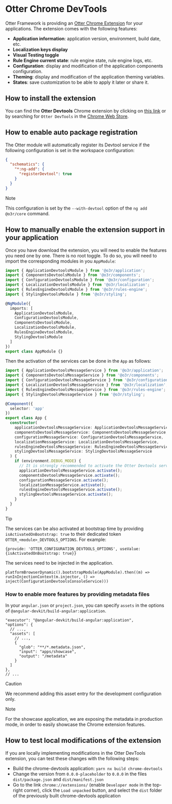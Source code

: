 # Otter Chrome DevTools

Otter Framework is providing an [Otter Chrome Extension](https://chrome.google.com/webstore/detail/otter-devtools/aejabgendbpckkdnjaphhlifbhepmbne) for your applications.
The extension comes with the following features:

- **Application information**: application version, environment, build date, etc.
- **Localization keys display**
- **Visual Testing toggle**
- **Rule Engine current state**: rule engine state, rule engine logs, etc.
- **Configuration**: display and modification of the application components configuration.
- **Theming**: display and modification of the application theming variables.
- **States**: save customization to be able to apply it later or share it.

## How to install the extension

You can find the **Otter Devtools** Chrome extension by clicking on [this link](https://chrome.google.com/webstore/detail/otter-devtools/aejabgendbpckkdnjaphhlifbhepmbne) or by searching for `Otter DevTools` in the [Chrome Web Store](https://chrome.google.com/webstore).

## How to enable auto package registration

The Otter module will automatically register its Devtool service if the following configuration is set in the workspace configuration:

```json
{
  "schematics": {
    "*:ng-add": {
      "registerDevtool": true
    }
  }
}
```

> [!NOTE]
> This configuration is set by the `--with-devtool` option of the `ng add @o3r/core` command.

## How to manually enable the extension support in your application

Once you have download the extension, you will need to enable the features you need one by one. There is no root toggle.
To do so, you will need to import the corresponding modules in you `AppModule`:

```typescript
import { ApplicationDevtoolsModule } from '@o3r/application';
import { ComponentsDevtoolsModule } from '@o3r/components';
import { ConfigurationDevtoolsModule } from '@o3r/configuration';
import { LocalizationDevtoolsModule } from '@o3r/localization';
import { RulesEngineDevtoolsModule } from '@o3r/rules-engine';
import { StylingDevtoolsModule } from '@o3r/styling';

@NgModule({
  imports: [
    ApplicationDevtoolsModule,
    ConfigurationDevtoolsModule,
    ComponentsDevtoolsModule,
    LocalizationDevtoolsModule,
    RulesEngineDevtoolsModule,
    StylingDevtoolsModule
  ]
})
export class AppModule {}
```

Then the activation of the services can be done in the `App` as follows:

```typescript
import { ApplicationDevtoolsMessageService } from '@o3r/application';
import { ComponentsDevtoolsMessageService } from '@o3r/components';
import { ConfigurationDevtoolsMessageService } from '@o3r/configuration';
import { LocalizationDevtoolsMessageService } from '@o3r/localization';
import { RulesEngineDevtoolsMessageService } from '@o3r/rules-engine';
import { StylingDevtoolsMessageService } from '@o3r/styling';

@Component({
  selector: 'app'
})
export class App {
  constructor(
    applicationDevtoolsMessageService: ApplicationDevtoolsMessageService,
    componentsDevtoolsMessageService: ComponentsDevtoolsMessageService,
    configurationMessageService: ConfigurationDevtoolsMessageService,
    localizationMessageService: LocalizationDevtoolsMessageService,
    rulesEngineDevtoolsMessageService: RulesEngineDevtoolsMessageService,
    stylingDevtoolsMessageService: StylingDevtoolsMessageService
  ) {
    if (environment.DEBUG_MODE) {
      // It is strongly recommended to activate the Otter Devtools services only in the development mode
      applicationDevtoolsMessageService.activate();
      componentsDevtoolsMessageService.activate();
      configurationMessageService.activate();
      localizationMessageService.activate();
      rulesEngineDevtoolsMessageService.activate();
      stylingDevtoolsMessageService.activate();
    }
  }
}
```

> [!TIP]
> The services can be also activated at bootstrap time by providing `isActivatedOnBootstrap: true` to their dedicated token `OTTER_<module>_DEVTOOLS_OPTIONS`. For example:
> 
> `{provide: 'OTTER_CONFIGURATION_DEVTOOLS_OPTIONS', useValue: {isActivatedOnBootstrap: true}}`
> 
> The services need to be injected in the application.
> 
> `platformBrowserDynamic().bootstrapModule(AppModule).then((m) => runInInjectionContext(m.injector, () => inject(ConfigurationDevtoolsConsoleService)))`

### How to enable more features by providing metadata files

In your `angular.json` or `project.json`, you can specify `assets` in the options of `@angular-devkit/build-angular:application`.
```json5
"executor": "@angular-devkit/build-angular:application",
"options": {
  // ...,
  "assets": [
    // ...,
    {
      "glob": "**/*.metadata.json",
      "input": "apps/showcase",
      "output": "/metadata"
    }
  ]
},
// ...
```

> [!CAUTION]
> We recommend adding this asset entry for the development configuration only.

> [!NOTE]
> For the showcase application, we are exposing the metadata in production mode, in order to easily showcase the Chrome extension features.

## How to test local modifications of the extension

If you are locally implementing modifications in the Otter DevTools extension, you can test these changes with the following steps:
* Build the chrome-devtools application: `yarn nx build chrome-devtools`
* Change the version from `0.0.0-placeholder` to `0.0.0` in the files `dist/package.json` and `dist/manifest.json`
* Go to the link `chrome://extensions/` (enable `Developer mode` in the top-right corner), click the `Load unpacked` button, and select the `dist` folder of the previously built chrome-devtools application
